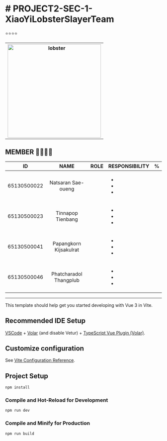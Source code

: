 # # PROJECT2-SEC-1-XiaoYiLobsterSlayerTeam

⭐⭐⭐⭐

<table align=center>
  <th>
    <img src="https://i.pinimg.com/236x/61/9f/a3/619fa348347bc8f3255f3a1c0452f6d6--rock-lobster-the-rock.jpg" height="300" width="300" alt="lobster">
  </th>
</table>

 ## MEMBER 👨‍👨‍👦‍👦
|    **ID**   |    **NAME**    |      **ROLE**      | **RESPONSIBILITY** | **%** |
|:-----------:|:--------------:|:------------------:|--------------------|-------|
| 65130500022 | Natsaran Sae-oueng |  | <ul><li></li>  <li></li> <li></li> </ul>  	 |  |
| 65130500023 | Tinnapop Tienbang  | | <ul><li></li>  <li></li> <li></li> </ul>  | |
| 65130500041 | Papangkorn Kijsakulrat |      | <ul><li></li>  <li></li> <li></li> </ul>  |  |
| 65130500046 | Phatcharadol Thangplub  |    | <ul><li></li>  <li></li> <li></li> </ul>| |
---



This template should help get you started developing with Vue 3 in Vite.

## Recommended IDE Setup

[VSCode](https://code.visualstudio.com/) + [Volar](https://marketplace.visualstudio.com/items?itemName=Vue.volar) (and disable Vetur) + [TypeScript Vue Plugin (Volar)](https://marketplace.visualstudio.com/items?itemName=Vue.vscode-typescript-vue-plugin).

## Customize configuration

See [Vite Configuration Reference](https://vitejs.dev/config/).

## Project Setup

```sh
npm install
```

### Compile and Hot-Reload for Development

```sh
npm run dev
```

### Compile and Minify for Production

```sh
npm run build
```
